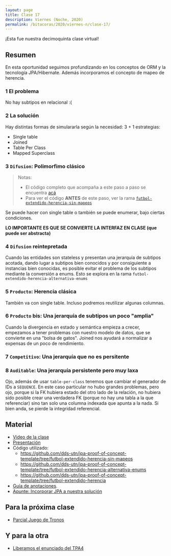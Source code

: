 ```yaml
---
layout: page
title: Clase 17
description: Viernes (Noche, 2020)
permalink: /bitacoras/2020/viernes-n/clase-17/
---
```


¡Esta fue nuestra decimoquinta clase virtual!

## Resumen

En esta oportunidad seguimos profundizando en los conceptos de ORM y la tecnología JPA/Hibernate. Además incorporamos el concepto de mapeo de herencia.

### 1 El problema

No hay subtipos en relacional :(

### 2 La solución

Hay distintas formas de simulararla según la necesidad: 3 + 1 estrategias:

  - Single table
  - Joined
  - Table Per Class
  - Mapped Superclass

### 3 `Difusion`: Polimorfimo clásico

> Notas:
> * El código completo que acompaña a este paso a paso se encuentra [acá](https://github.com/dds-utn/jpa-proof-of-concept-template/tree/futbol-extendido-herencia)
> * Para ver el código **ANTES** de este paso, ver la rama [`futbol-extendido-herencia-sin-mapeos`](https://github.com/dds-utn/jpa-proof-of-concept-template/tree/futbol-extendido-herencia-sin-mapeos)

Se puede hacer con single table o también se puede enumerar, bajo ciertas condiciones.

**LO IMPORTANTE ES QUE SE CONVIERTE LA INTERFAZ EN CLASE (que puede ser abstracta)**

### 4 `Difusion` reintepretada

Cuando las entidades son stateless y presentan una jerarquía de subtipos acotada, dando lugar a subtipos bien conocidos y por consiguiente
a instancias bien conocidas, es posible evitar el problema de los subtipos mediante la conversión a enums. Esto se explora en la rama `futbol-extendido-herencia-alternativa-enums`


### 5 `Producto`: Herencia clásica

También va con single table. Incluso podremos reutilizar algunas columnas.

### 6 `Producto` bis: Una jerarquía de subtipos un poco "amplia"

Cuando la divergencia en estado y semántica empieza a crecer, empezamos a tener problemas con nuestro modelo de datos,
que se convierte en una "bolsa de gatos". Joined nos ayudará a normalizar a expensas de un poco de rendimiento.

### 7 `Competitivo`: Una jerarquía que no es persitente

### 8 `Auditable`: Una jerarquía persistente pero muy laxa

Ojo, además de usar `table-per-class` tenemos que cambiar el generador de IDs a `SEQUENCE`.
En este caso particular no hubo grandes problemas, pero ojo, porque si la FK hubiera estado del otro lado de la relación, no hubiera sido posible
crear una verdadera FK (porque no hay una tabla a la que referenciar) sino tan solo una columna indexada que apunta a la nada. Si bien anda,
se pierde la integridad referencial.


## Material

- [Video de la clase](https://us02web.zoom.us/rec/play/7dICBtP0Dl6laDSU9o4Y71mAKpkm-Exj2TCMtiKcfJrLC4e2M8VWCcg0TTUjVudA-W0eOv6oc-jBzUCZ.DvF-_f3M2uy2IRaI)
- [Presentación](https://docs.google.com/presentation/d/1v7fZvU_-kKjSHXKQBXhQpwsq0Taizm6TgWSTSRwrdzE/edit)
- Código utilizado:
  - https://github.com/dds-utn/jpa-proof-of-concept-template/tree/futbol-extendido-herencia-sin-mapeos
  - https://github.com/dds-utn/jpa-proof-of-concept-template/tree/futbol-extendido-herencia-alternativa-enums
  - https://github.com/dds-utn/jpa-proof-of-concept-template/tree/futbol-extendido-herencia
- [Guía de anotaciones](https://docs.google.com/document/d/1jWtehhVCFYECKvpdcCxnEgWZFCv2fR2WPyUJSoiX3II/edit#heading=h.r09lefmcufkn).
- [Apunte: Incorporar JPA a nuestra solución](https://docs.google.com/document/d/1dYvrVLRbFE9qwuKj5biz9oRBaRzj-K6ujIKOXNan02s/edit?ts=57e1f2b8#heading=h.kkyach7i1h8n)


## Para la próxima clase

- [Parcial Juego de Tronos](https://docs.google.com/document/d/1Qjgq_KS73UUn8337LEoXi_M28wtgi-EkBuaQ7N-9Ks4/edit#heading=h.tlw7c15gv98x)

## Y para la otra

- [Liberamos el enunciado del TPA4](https://docs.google.com/document/d/1GNJDaTuO192ntS5Y8sqic2sucV5HPIvHt3izsl-ySLs)
